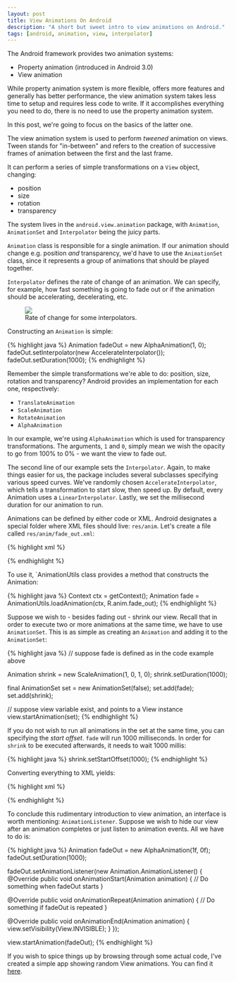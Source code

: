 ```yaml
---
layout: post
title: View Animations On Android
description: "A short but sweet intro to view animations on Android."
tags: [android, animation, view, interpolator]
---
```


The Android framework provides two animation systems:

 - Property animation (introduced in Android 3.0)
 - View animation

While property animation system is more flexible, offers more features and generally has better performance, the view animation system takes less time to setup and requires less code to write. If it accomplishes everything you need to do, there is no need to use the property animation system.

In this post, we're going to focus on the basics of the latter one.

The view animation system is used to perform _tweened_ animation on views. Tween stands for "in-between" and refers to the creation of successive frames of animation between the first and the last frame.

It can perform a series of simple transformations on a `View` object, changing:

 - position
 - size
 - rotation
 - transparency

The system lives in the `android.view.animation` package, with `Animation`, `AnimationSet` and `Interpolator` being the juicy parts.

`Animation` class is responsible for a single animation. If our animation should change e.g. position _and_ transparency, we'd have to use the `AnimationSet` class, since it represents a group of animations that should be played together.

`Interpolator` defines the rate of change of an animation. We can specify, for example, how fast something is going to fade out or if the animation should be accelerating, decelerating, etc.

<figure class="center-align">
    <a href="http://cogitolearning.co.uk/?p=1078" target="_blank">
      <img src="http://i.imgur.com/xVlimsR.png" />
    </a>
    <figcaption>Rate of change for some interpolators.</figcaption>
</figure>

Constructing an `Animation` is simple:
 
{% highlight java %}
Animation fadeOut = new AlphaAnimation(1, 0);
fadeOut.setInterpolator(new AccelerateInterpolator());
fadeOut.setDuration(1000);
{% endhighlight %}

Remember the simple transformations we're able to do: position, size, rotation and transparency? Android provides an implementation for each one, respectively:

 - `TranslateAnimation`
 - `ScaleAnimation`
 - `RotateAnimation`
 - `AlphaAnimation`

In our example, we're using `AlphaAnimation` which is used for transparency transformations. The arguments, `1` and `0`, simply mean we wish the opacity to go from 100% to 0% - we want the view to fade out.

The second line of our example sets the `Interpolator`. Again, to make things easier for us, the package includes several subclasses specifying various speed curves. We've randomly chosen `AccelerateInterpolator`, which tells a transformation to start slow, then speed up. By default, every Animation uses a `LinearInterpolator`. Lastly, we set the millisecond duration for our animation to run.

Animations can be defined by either code or XML. Android designates a special folder where XML files should live: `res/anim`. Let's create a file called `res/anim/fade_out.xml`:

{% highlight xml %}
<?xml version="1.0" encoding="utf-8"?>
<alpha xmlns:android="http://schemas.android.com/apk/res/android"
    android:interpolator="@interpolator/accelerate_quad" 
    android:fromAlpha="1.0"
    android:toAlpha="0.0"
    android:duration="1000"/>
{% endhighlight %}

To use it, `AnimationUtils class provides a method that constructs the Animation:

{% highlight java %}
Context ctx = getContext();
Animation fade = AnimationUtils.loadAnimation(ctx, R.anim.fade_out);
{% endhighlight %}

Suppose we wish to - besides fading out - shrink our view. Recall that in order to execute two or more animations at the same time, we have to use `AnimationSet`. This is as simple as creating an `Animation` and adding it to the `AnimationSet`:

{% highlight java %}
// suppose fade is defined as in the code example above

Animation shrink = new ScaleAnimation(1, 0, 1, 0);
shrink.setDuration(1000);

final AnimationSet set = new AnimationSet(false);
set.add(fade);
set.add(shrink);

// suppose view variable exist, and points to a View instance
view.startAnimation(set);
{% endhighlight %}

If you do not wish to run all animations in the set at the same time, you can specifying the _start offset_. `fade` will run 1000 milliseconds. In order for `shrink` to be executed afterwards, it needs to wait 1000 millis:

{% highlight java %}
shrink.setStartOffset(1000);
{% endhighlight %}

Converting everything to XML yields:

{% highlight xml %}
<?xml version="1.0" encoding="utf-8"?>
<set xmlns:android="http://schemas.android.com/apk/res/android">
  <alpha
    android:fromAlpha="1.0"
    android:toAlpha="0.0"
    android:interpolator="@android:interpolator/accelerate_quad"
    android:duration="1000"/>

  <scale
    android:fromXScale="1.0"
    android:toXScale="0.0"
    android:fromYScale="1.0"
    android:toYScale="0.0"
    android:duration="1000"
    android:startOffset="1000"/>
</set>
{% endhighlight %}

To conclude this rudimentary introduction to view animation, an interface is worth mentioning: `AnimationListener`. Suppose we wish to hide our view after an animation completes or just listen to animation events. All we have to do is:

{% highlight java %}
Animation fadeOut = new AlphaAnimation(1f, 0f);
fadeOut.setDuration(1000);

fadeOut.setAnimationListener(new Animation.AnimationListener() {
  @Override
  public void onAnimationStart(Animation animation) {
    // Do something when fadeOut starts
  }

  @Override
  public void onAnimationRepeat(Animation animation) {
    // Do something if fadeOut is repeated
  }

  @Override
  public void onAnimationEnd(Animation animation) {
    view.setVisibility(View.INVISIBLE);
  }
});

view.startAnimation(fadeOut);
{% endhighlight %}

If you wish to spice things up by browsing through some actual code, I've created a simple app showing random View animations. You can find it [here](https://github.com/tslamic/AndroidExamples/tree/master/SimpleAnimationsExample).